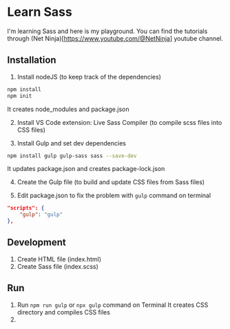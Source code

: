 # Learn Sass
I'm learning Sass and here is my playground. You can find the tutorials through (Net Ninja)[https://www.youtube.com/@NetNinja] youtube channel.


## Installation
1. Install nodeJS (to keep track of the dependencies)
  ```bash
  npm install
  npm init
  ```
It creates node_modules and package.json

2. Install VS Code extension: Live Sass Compiler (to compile scss files into CSS files)

3. Install Gulp and set dev dependencies
  ```bash
  npm install gulp gulp-sass sass --save-dev
  ```
It updates package.json and creates package-lock.json

4. Create the Gulp file (to build and update CSS files from Sass files)

5. Edit package.json to fix the problem with `gulp` command on terminal
```json
"scripts": {
	"gulp": "gulp"
},
```


## Development
1. Create HTML file (index.html)
2. Create Sass file (index.scss)


## Run
1. Run `npm run gulp` or `npx gulp` command on Terminal
It creates CSS directory and compiles CSS files
2. 
